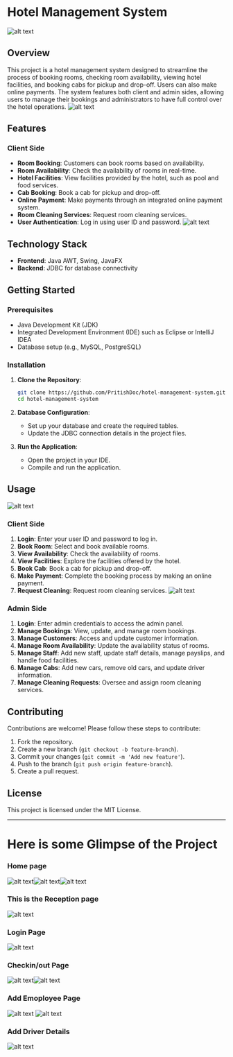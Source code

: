 # Hotel Management System
![alt text](fifth.png)

## Overview

This project is a hotel management system designed to streamline the process of booking rooms, checking room availability, viewing hotel facilities, and booking cabs for pickup and drop-off. Users can also make online payments. The system features both client and admin sides, allowing users to manage their bookings and administrators to have full control over the hotel operations.
![alt text](third.jpg)

## Features

### Client Side
- **Room Booking**: Customers can book rooms based on availability.
- **Room Availability**: Check the availability of rooms in real-time.
- **Hotel Facilities**: View facilities provided by the hotel, such as pool and food services.
- **Cab Booking**: Book a cab for pickup and drop-off.
- **Online Payment**: Make payments through an integrated online payment system.
- **Room Cleaning Services**: Request room cleaning services.
- **User Authentication**: Log in using user ID and password.
![alt text](eleven.jpg)


## Technology Stack

- **Frontend**: Java AWT, Swing, JavaFX
- **Backend**: JDBC for database connectivity

## Getting Started

### Prerequisites
- Java Development Kit (JDK)
- Integrated Development Environment (IDE) such as Eclipse or IntelliJ IDEA
- Database setup (e.g., MySQL, PostgreSQL)

### Installation

1. **Clone the Repository**:
    ```bash
    git clone https://github.com/PritishDoc/hotel-management-system.git
    cd hotel-management-system
    ```

2. **Database Configuration**:
    - Set up your database and create the required tables.
    - Update the JDBC connection details in the project files.

3. **Run the Application**:
    - Open the project in your IDE.
    - Compile and run the application.

## Usage
![alt text](first.jpg)

### Client Side
1. **Login**: Enter your user ID and password to log in.
2. **Book Room**: Select and book available rooms.
3. **View Availability**: Check the availability of rooms.
4. **View Facilities**: Explore the facilities offered by the hotel.
5. **Book Cab**: Book a cab for pickup and drop-off.
6. **Make Payment**: Complete the booking process by making an online payment.
7. **Request Cleaning**: Request room cleaning services.
![alt text](second.jpg)

### Admin Side
1. **Login**: Enter admin credentials to access the admin panel.
2. **Manage Bookings**: View, update, and manage room bookings.
3. **Manage Customers**: Access and update customer information.
4. **Manage Room Availability**: Update the availability status of rooms.
5. **Manage Staff**: Add new staff, update staff details, manage payslips, and handle food facilities.
6. **Manage Cabs**: Add new cars, remove old cars, and update driver information.
7. **Manage Cleaning Requests**: Oversee and assign room cleaning services.

## Contributing

Contributions are welcome! Please follow these steps to contribute:

1. Fork the repository.
2. Create a new branch (`git checkout -b feature-branch`).
3. Commit your changes (`git commit -m 'Add new feature'`).
4. Push to the branch (`git push origin feature-branch`).
5. Create a pull request.

## License

This project is licensed under the MIT License.

---

# Here is some Glimpse of the Project
### Home page 
![alt text](<Screenshot 2024-06-28 110709.png>)![alt text](<Screenshot 2024-06-28 110728.png>)![alt text](<Screenshot 2024-06-28 110723.png>)
### This is the Reception page 
![alt text](<Screenshot 2024-06-28 105748.png>)
### Login Page
![alt text](<Screenshot 2024-06-28 110628.png>)
### Checkin/out Page
![alt text](<Screenshot 2024-06-28 105844.png>)![alt text](<Screenshot 2024-06-28 105723.png>)
### Add Emoployee Page
![alt text](<Screenshot 2024-06-28 105558.png>) ![alt text](<Screenshot 2024-06-28 105611-2.png>)
### Add Driver Details
![alt text](<Screenshot 2024-06-28 105432.png>)
